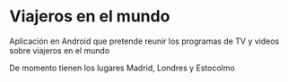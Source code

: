 Viajeros en el mundo
================================
Aplicación en Android que pretende reunir los programas de TV y videos sobre viajeros en el mundo

De momento tienen los lugares Madrid, Londres y Estocolmo
